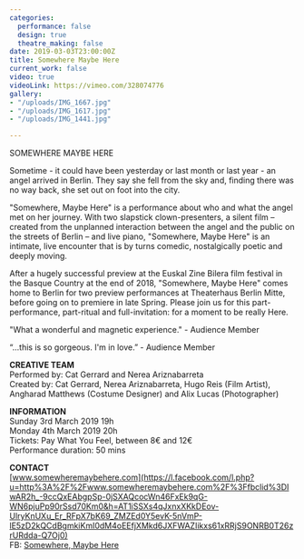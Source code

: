 ```yaml
---
categories:
  performance: false
  design: true
  theatre_making: false
date: 2019-03-03T23:00:00Z
title: Somewhere Maybe Here
current_work: false
video: true
videoLink: https://vimeo.com/328074776
gallery:
- "/uploads/IMG_1667.jpg"
- "/uploads/IMG_1617.jpg"
- "/uploads/IMG_1441.jpg"

---
```

SOMEWHERE MAYBE HERE

Sometime - it could have been yesterday or last month or last year - an angel arrived in Berlin. They say she fell from the sky and, finding there was no way back, she set out on foot into the city.   
  
"Somewhere, Maybe Here" is a performance about who and what the angel met on her journey. With two slapstick clown-presenters, a silent film – created from the unplanned interaction between the angel and the public on the streets of Berlin – and live piano, "Somewhere, Maybe Here" is an intimate, live encounter that is by turns comedic, nostalgically poetic and deeply moving.  
  
After a hugely successful preview at the Euskal Zine Bilera film festival in the Basque Country at the end of 2018, "Somewhere, Maybe Here" comes home to Berlin for two preview performances at Theaterhaus Berlin Mitte, before going on to premiere in late Spring. Please join us for this part-performance, part-ritual and full-invitation: for a moment to be really Here.   
   
"What a wonderful and magnetic experience." - Audience Member  
   
“...this is so gorgeous. I'm in love.” - Audience Member  
  
**CREATIVE TEAM**  
Performed by: Cat Gerrard and Nerea Ariznabarreta   
Created by: Cat Gerrard, Nerea Ariznabarreta, Hugo Reis (Film Artist), Angharad Matthews (Costume Designer) and Alix Lucas (Photographer)  
  
**INFORMATION**  
Sunday 3rd March 2019 19h  
Monday 4th March 2019 20h  
Tickets: Pay What You Feel, between 8€ and 12€  
Performance duration: 50 mins  
  
**CONTACT**  
[www.somewheremaybehere.com](https://l.facebook.com/l.php?u=http%3A%2F%2Fwww.somewheremaybehere.com%2F%3Ffbclid%3DIwAR2h_-9ccQxEAbgpSp-0jSXAQcocWn46FxEk9qG-WN6pjuPp90rSsd70Km0&h=AT1iSSXs4qJxnxXKkDEov-UlryKnUXu_Er_RFpX7bK69_ZMZEd0Y5evK-5nVmP-lE5zD2kQCdBgmkiKmI0dM4oEEfjXMkd6JXFWAZIikxs61xRRjS9ONRB0T26zrURdda-Q7Oj0)   
FB: [Somewhere, Maybe Here](https://www.facebook.com/somewheremaybehere/)